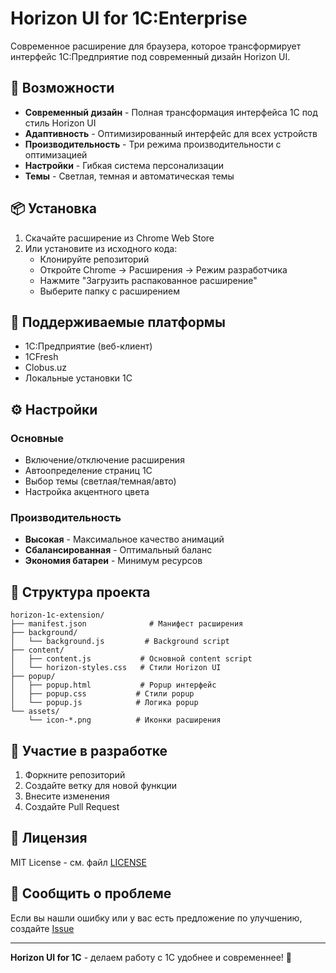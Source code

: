 # Horizon UI for 1C:Enterprise

Современное расширение для браузера, которое трансформирует интерфейс 1C:Предприятие под современный дизайн Horizon UI.

## 🚀 Возможности

- **Современный дизайн** - Полная трансформация интерфейса 1C под стиль Horizon UI
- **Адаптивность** - Оптимизированный интерфейс для всех устройств
- **Производительность** - Три режима производительности с оптимизацией
- **Настройки** - Гибкая система персонализации
- **Темы** - Светлая, темная и автоматическая темы

## 📦 Установка

1. Скачайте расширение из Chrome Web Store
2. Или установите из исходного кода:
   - Клонируйте репозиторий
   - Откройте Chrome -> Расширения -> Режим разработчика
   - Нажмите "Загрузить распакованное расширение"
   - Выберите папку с расширением

## 🎯 Поддерживаемые платформы

- 1C:Предприятие (веб-клиент)
- 1CFresh
- Clobus.uz
- Локальные установки 1C

## ⚙️ Настройки

### Основные
- Включение/отключение расширения
- Автоопределение страниц 1C
- Выбор темы (светлая/темная/авто)
- Настройка акцентного цвета

### Производительность
- **Высокая** - Максимальное качество анимаций
- **Сбалансированная** - Оптимальный баланс
- **Экономия батареи** - Минимум ресурсов

## 🔧 Структура проекта

```
horizon-1c-extension/
├── manifest.json              # Манифест расширения
├── background/
│   └── background.js         # Background script
├── content/
│   ├── content.js           # Основной content script
│   └── horizon-styles.css   # Стили Horizon UI
├── popup/
│   ├── popup.html           # Popup интерфейс
│   ├── popup.css           # Стили popup
│   └── popup.js            # Логика popup
└── assets/
    └── icon-*.png          # Иконки расширения
```

## 🤝 Участие в разработке

1. Форкните репозиторий
2. Создайте ветку для новой функции
3. Внесите изменения
4. Создайте Pull Request

## 📝 Лицензия

MIT License - см. файл [LICENSE](LICENSE)

## 🐛 Сообщить о проблеме

Если вы нашли ошибку или у вас есть предложение по улучшению, создайте [Issue](https://github.com/your-repo/horizon-1c-extension/issues)

---

**Horizon UI for 1C** - делаем работу с 1C удобнее и современнее! 🚀